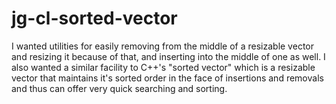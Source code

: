 # jg-cl-sorted-vector

I wanted utilities for easily removing from the middle of a resizable vector and resizing it because of that, and inserting into the middle of one as well. I also wanted a similar facility to C++'s "sorted vector" which is a resizable vector that maintains it's sorted order in the face of insertions and removals and thus can offer very quick searching and sorting. 
